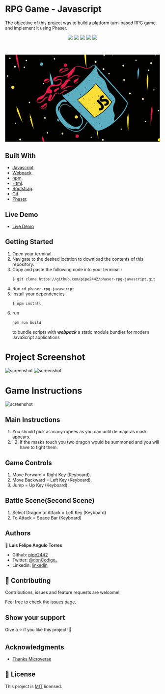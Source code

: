# RPG Game - Javascript

The objective of this project was to build a platform turn-based RPG game and implement it using Phaser. 

<p align="center">
    <a href="https://img.shields.io/badge/Microverse-blueviolet" alt="Contributors">
        <img src="https://img.shields.io/badge/Microverse-blueviolet" /></a>
    <a href="https://www.javascript.com/" alt="JS">
        <img src="https://img.shields.io/badge/javaScript-ES6-yellow" /></a>
    <a href="https://webpack.js.org//" alt="Webpack">
        <img src="https://img.shields.io/badge/Webpack.js-5.21.2-blue" /></a>
    <a href="https://eslint.org/" alt="Eslint">
        <img src="https://img.shields.io/badge/eslint-6.8.0-red" /></a>
    <a href="https://stylelint.io/" alt="Stylelint">
        <img src="https://img.shields.io/badge/Stylelint-13.3.x-green" /></a>
</p>

<br/>

![screenshot](https://github.com/pipe2442/tictactoe_javascript/blob/feature_tictactoe/assets/images/javascript.png)

## Built With

- [Javascript](https://www.javascript.com/).
- [Webpack](https://webpack.js.org/).
- [npm](https://www.npmjs.com/).
- [Html](https://html.com/).
- [Bootstrap](https://getbootstrap.com/).
- [Git](https://www.w3.org/Style/CSS/Overview.en.html).
- [Phaser](https://phaser.io/).

## Live Demo

- [Live Demo](https://rawcdn.githack.com/pipe2442/phaser-rpg-javascript/feature/complete-game/index.html)

## Getting Started

1. Open your terminal.
2. Navigate to the desired location to download the contents of this repository.
3. Copy and paste the following code into your terminal :
   ```bash
   $ git clone https://github.com/pipe2442/phaser-rpg-javascript.git
   ```
4. Run `cd phaser-rpg-javascript`
5. Install your dependencies 
    ```bash
    $ npm install
    ```
6. run
    ```bash
    npm run build
    ``` 
    to bundle scripts with **_webpack_** a static module bundler for modern JavaScript applications

# Project Screenshot
![screenshot](https://github.com/pipe2442/phaser-rpg-javascript/blob/feature/complete-game/assets/projectscreen.PNG)
![screenshot](https://github.com/pipe2442/phaser-rpg-javascript/blob/feature/complete-game/assets/projectscreen2.PNG)

# Game Instructions
![screenshot](https://github.com/pipe2442/phaser-rpg-javascript/blob/feature/complete-game/assets/gameinstructions.PNG)

## Main Instructions
1. You should pick as many rupees as you can until de majoras mask appears.
2. 2. If the masks touch you two dragon would be summoned and you will have to fight them.

## Game Controls
1. Move Forward = Right Key (Keyboard).
2. Move Backward = Left Key (Keyboard).
3. Jump = Up Key (Keyboard).

## Battle Scene(Second Scene)
1. Select Dragon to Attack = Left Key (Keyboard)
2. To Attack = Space Bar (Keyboard)

## Authors

👤 **Luis Felipe Angulo Torres**

- Github: [pipe2442](https://github.com/pipe2442)
- Twitter: [@donCodigo_](https://twitter.com/donCodigo_)
- Linkedin: [linkedin](https://www.linkedin.com/in/luis-felipe-angulo-torres-95098b139/)

## 🤝 Contributing

Contributions, issues and feature requests are welcome!

Feel free to check the [issues page](https://github.com/pipe2442/weather-app/issues).

## Show your support

Give a ⭐️ if you like this project! 🤝 

## Acknowledgments

- [Thanks Microverse](https://github.com/microverseinc)
  
## 📝 License

This project is [MIT](LICENSE) licensed.
